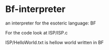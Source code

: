 # Bf-interpreter
an interpreter for the esoteric language: BF

For the code look at ISP/ISP.c

ISP/HelloWorld.txt is hellow world written in BF
